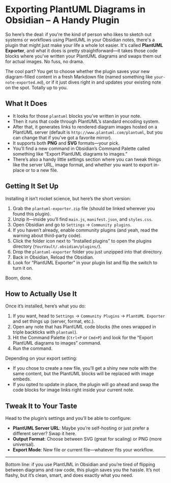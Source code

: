 # Exporting PlantUML Diagrams in Obsidian – A Handy Plugin

So here’s the deal: if you're the kind of person who likes to sketch out systems or workflows using PlantUML in your Obsidian notes, there's a plugin that might just make your life a whole lot easier. It's called **PlantUML Exporter**, and what it does is pretty straightforward—it takes those code blocks where you’ve written your PlantUML diagrams and swaps them out for actual images. No fuss, no drama.

The cool part? You get to choose whether the plugin saves your new diagram-filled content in a fresh Markdown file (named something like `your-note-exported.md`), or if it just dives right in and updates your existing note on the spot. Totally up to you.

## What It Does

* It looks for those `plantuml` blocks you’ve written in your note.
* Then it runs that code through PlantUML’s standard encoding system.
* After that, it generates links to rendered diagram images hosted on a PlantUML server (default is `http://www.plantuml.com/plantuml`, but you can change that if you’ve got a favorite mirror).
* It supports both **PNG** and **SVG** formats—your pick.
* You’ll find a new command in Obsidian’s Command Palette called something like “Export PlantUML diagrams to images.”
* There’s also a handy little settings section where you can tweak things like the server URL, image format, and whether you want to export in-place or to a new file.

## Getting It Set Up

Installing it isn’t rocket science, but here’s the short version:

1. Grab the `plantuml-exporter.zip` file (should be linked wherever you found this plugin).
2. Unzip it—inside you’ll find `main.js`, `manifest.json`, and `styles.css`.
3. Open Obsidian and go to `Settings` → `Community plugins`.
4. If you haven’t already, enable community plugins (and yeah, read the warning about third-party code).
5. Click the folder icon next to “Installed plugins” to open the plugins directory (`YourVault/.obsidian/plugins/`).
6. Drop the `plantuml-exporter` folder you just unzipped into that directory.
7. Back in Obsidian, Reload the Obsidian.
8. Look for “PlantUML Exporter” in your plugin list and flip the switch to turn it on.

Boom, done.

## How to Actually Use It

Once it’s installed, here’s what you do:

1. If you want, head to `Settings` → `Community Plugins` → `PlantUML Exporter` and set things up (server, format, etc.).
2. Open any note that has PlantUML code blocks (the ones wrapped in triple backticks with `plantuml`).
3. Hit the Command Palette (`Ctrl+P` or `Cmd+P`) and look for the “Export PlantUML diagrams to images” command.
4. Run the command.

Depending on your export setting:

* If you chose to create a new file, you’ll get a shiny new note with the same content, but the PlantUML blocks will be replaced with image embeds.
* If you opted to update in place, the plugin will go ahead and swap the code blocks for image links right inside your current note.

## Tweak It to Your Taste

Head to the plugin’s settings and you’ll be able to configure:

* **PlantUML Server URL**: Maybe you’re self-hosting or just prefer a different server? Swap it here.
* **Output Format**: Choose between SVG (great for scaling) or PNG (more universal).
* **Export Mode**: New file or current file—whatever fits your workflow.

---

Bottom line: if you use PlantUML in Obsidian and you’re tired of flipping between diagrams and raw code, this plugin saves you the hassle. It’s not flashy, but it’s clean, smart, and does exactly what you need.
